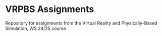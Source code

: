 # VRPBS Assignments
Repository for assignments from the Virtual Reality and Physically-Based Simulation, WS 24/25 course
